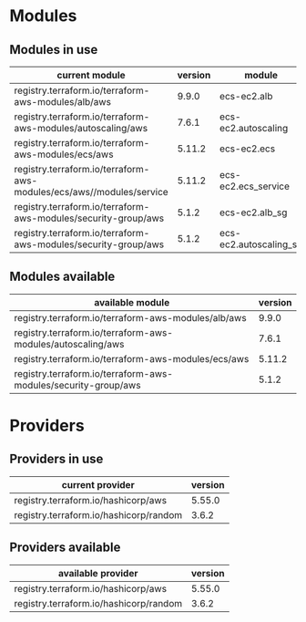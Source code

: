 # Modules

## Modules in use

current module | version | module
-------------- | ------- | ------
registry.terraform.io/terraform-aws-modules/alb/aws | 9.9.0 | ecs-ec2.alb
registry.terraform.io/terraform-aws-modules/autoscaling/aws | 7.6.1 | ecs-ec2.autoscaling
registry.terraform.io/terraform-aws-modules/ecs/aws | 5.11.2 | ecs-ec2.ecs
registry.terraform.io/terraform-aws-modules/ecs/aws//modules/service | 5.11.2 | ecs-ec2.ecs_service
registry.terraform.io/terraform-aws-modules/security-group/aws | 5.1.2 | ecs-ec2.alb_sg
registry.terraform.io/terraform-aws-modules/security-group/aws | 5.1.2 | ecs-ec2.autoscaling_sg

## Modules available

available module | version
---------------- | -------
registry.terraform.io/terraform-aws-modules/alb/aws | 9.9.0
registry.terraform.io/terraform-aws-modules/autoscaling/aws | 7.6.1
registry.terraform.io/terraform-aws-modules/ecs/aws | 5.11.2
registry.terraform.io/terraform-aws-modules/security-group/aws | 5.1.2

# Providers

## Providers in use

current provider | version
---------------- | -------
registry.terraform.io/hashicorp/aws | 5.55.0
registry.terraform.io/hashicorp/random | 3.6.2

## Providers available

available provider | version
------------------ | -------
registry.terraform.io/hashicorp/aws | 5.55.0
registry.terraform.io/hashicorp/random | 3.6.2
